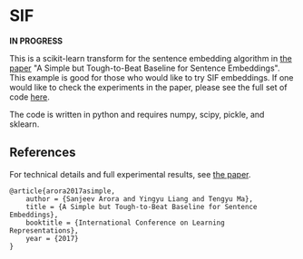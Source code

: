 # SIF

**IN PROGRESS**

This is a scikit-learn transform for the sentence embedding algorithm in [the paper](https://openreview.net/forum?id=SyK00v5xx) "A Simple but Tough-to-Beat Baseline for Sentence Embeddings". This example is good for those who would like to try SIF embeddings. If one would like to check the experiments in the paper, please see the full set of code [here](https://github.com/PrincetonML/SIF).

The code is written in python and requires numpy, scipy, pickle, and sklearn.

## References
For technical details and full experimental results, see [the paper](https://openreview.net/forum?id=SyK00v5xx).
```
@article{arora2017asimple, 
	author = {Sanjeev Arora and Yingyu Liang and Tengyu Ma}, 
	title = {A Simple but Tough-to-Beat Baseline for Sentence Embeddings}, 
	booktitle = {International Conference on Learning Representations},
	year = {2017}
}
```
